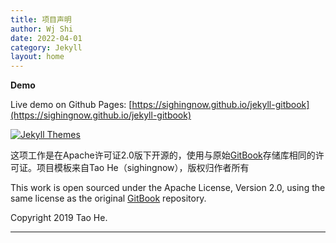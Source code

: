 ```yaml
---
title: 项目声明
author: Wj Shi
date: 2022-04-01
category: Jekyll
layout: home
---
```




**Demo**

Live demo on Github Pages: [https://sighingnow.github.io/jekyll-gitbook](https://sighingnow.github.io/jekyll-gitbook)

[![Jekyll Themes](https://img.shields.io/badge/featured%20on-JekyllThemes-red.svg)](https://jekyll-themes.com/jekyll-gitbook/)



这项工作是在Apache许可证2.0版下开源的，使用与原始[GitBook](https://github.com/GitbookIO/gitbook)存储库相同的许可证。项目模板来自Tao He（sighingnow），版权归作者所有

This work is open sourced under the Apache License, Version 2.0, using the
same license as the original [GitBook](https://github.com/GitbookIO/gitbook) repository.

Copyright 2019 Tao He.

------

